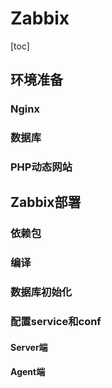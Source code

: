 # Zabbix

[toc]

## 环境准备

### Nginx

### 数据库

### PHP动态网站

## Zabbix部署

### 依赖包

### 编译

### 数据库初始化

### 配置service和conf

#### Server端

#### Agent端